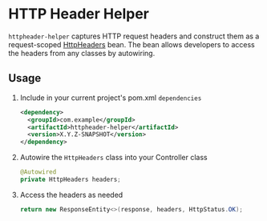 # HTTP Header Helper
`httpheader-helper` captures HTTP request headers and construct them as a request-scoped [HttpHeaders](https://docs.spring.io/spring/docs/current/javadoc-api/org/springframework/http/HttpHeaders.html) bean. The bean allows developers to access the headers from any classes by autowiring.
## Usage
1. Include in your current project's pom.xml `dependencies`
    ```xml
    <dependency>
      <groupId>com.example</groupId>
      <artifactId>httpheader-helper</artifactId>
      <version>X.Y.Z-SNAPSHOT</version>
    </dependency>
    ```
2. Autowire the `HttpHeaders` class into your Controller class
    ```java
    @Autowired
    private HttpHeaders headers;
    ```
3. Access the headers as needed
    ```java
    return new ResponseEntity<>(response, headers, HttpStatus.OK);
    ```